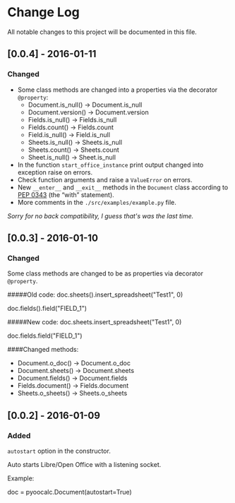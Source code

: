 # Change Log
All notable changes to this project will be documented in this file.

## [0.0.4] - 2016-01-11
### Changed
- Some class  methods are changed into a properties via the decorator 
``@property``:
    - Document.is_null() -> Document.is_null
    - Document.version() -> Document.version
    - Fields.is_null() -> Fields.is_null
    - Fields.count() -> Fields.count
    - Field.is_null() -> Field.is_null
    - Sheets.is_null() -> Sheets.is_null
    - Sheets.count() -> Sheets.count
    - Sheet.is_null() -> Sheet.is_null
- In the function ``start_office_instance`` print output changed into 
exception raise on errors.
- Check function arguments and raise a ``ValueError`` on errors.
- New ``__enter__`` and ``__exit__`` methods in the ``Document`` class 
according to [PEP 0343](https://www.python.org/dev/peps/pep-0343/) (the “with” 
statement).
- More comments in the ``./src/examples/example.py`` file.

_Sorry for no back compatibility, I guess that's was the last time._

## [0.0.3] - 2016-01-10
### Changed
Some class  methods are changed to be as properties via decorator
``@property``.

#####Old code:
doc.sheets().insert_spreadsheet("Test1", 0)

doc.fields().field("FIELD_1")

#####New code:
doc.sheets.insert_spreadsheet("Test1", 0)

doc.fields.field("FIELD_1")

####Changed methods:
- Document.o_doc() -> Document.o_doc
- Document.sheets() -> Document.sheets
- Document.fields() -> Document.fields
- Fields.document() -> Fields.document
- Sheets.o_sheets() -> Sheets.o_sheets


## [0.0.2] - 2016-01-09
### Added
``autostart`` option in the constructor.

Auto starts Libre/Open Office with a listening socket.

Example:

doc = pyoocalc.Document(autostart=True)
